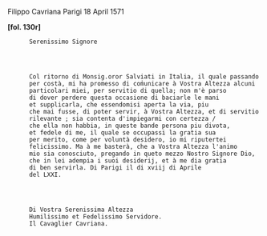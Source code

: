 Filippo Cavriana
Parigi
18 April 1571



    
      
        
**[fol. 130r]**


        
          Serenissimo Signore
        


        
          Col ritorno di Monsig.oror Salviati in Italia, il quale passando 
          per costà, mi ha promesso di com̍unicare à Vostra Altezza alcuni 
          particolari miei, per servitio di quella; non m'è parso 
          di dover perdere questa occasione di baciarle le mani 
          et supplicarla, che essendomisi aperta la via, piu 
          che mai fusse, di poter servir, à Vostra Altezza, et di servitio 
          rilevante ; sia contenta d'impiegarmi con certezza / 
          che ella non habbia, in queste bande persona piu divota, 
          et fedele di me, il quale se occupassi la gratia sua 
          per merito, come per voluntà desidero, io mi riputertei 
          felicissimo. Ma à me basterà, che a Vostra Altezza l'animo 
          mio sia conosciuto, pregando in queto mezzo Nostro Signore Dio, 
          che in lei adempia i suoi desiderij, et à me dia gratia 
          di ben servirla. Di Parigi il di xviij di Aprile 
          del LXXI.
        


        
          Di Vostra Serenissima Altezza
          Humilissimo et Fedelissimo Servidore.
          Il Cavaglier Cavriana.
        


      
    
  